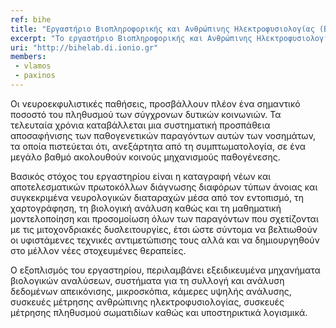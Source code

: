 ```yaml
---
ref: bihe
title: "Εργαστήριο Βιοπληροφορικής και Ανθρώπινης Ηλεκτροφυσιολογίας (BIHELab)"
excerpt: "Το εργαστήριο Βιοπληροφορικής και Ανθρώπινης Ηλεκτροφυσιολογίας καλύπτει τις ερευνητικές δραστηριότητες του Τμήματος Πληροφορικής του Ιονίου Πανεπιστημίου, σχετικά με τις νευρολογικές διαταραχές και τη συσχέτιση τους με τις υποκυτταρικές μετρήσεις βιοενέργειας."
uri: "http://bihelab.di.ionio.gr"
members:
 - vlamos
 - paxinos
---
```


 Οι νευροεκφυλιστικές παθήσεις, προσβάλλουν πλέον ένα σημαντικό ποσοστό του πληθυσμού των σύγχρονων δυτικών κοινωνιών. Τα τελευταία χρόνια καταβάλλεται μια συστηματική προσπάθεια αποσαφήνισης των παθογενετικών παραγόντων αυτών των νοσημάτων, τα οποία πιστεύεται ότι, ανεξάρτητα από τη συμπτωματολογία, σε ένα μεγάλο βαθμό ακολουθούν κοινούς μηχανισμούς παθογένεσης.

Βασικός στόχος του εργαστηρίου είναι η καταγραφή νέων και αποτελεσματικών πρωτοκόλλων διάγνωσης διαφόρων τύπων άνοιας και συγκεκριμένα νευρολογικών διαταραχών μέσα από τον εντοπισμό, τη χαρτογράφηση, τη βιολογική ανάλυση καθώς και τη μαθηματική μοντελοποίηση και προσομοίωση όλων των παραγόντων που σχετίζονται με τις μιτοχονδριακές δυσλειτουργίες, έτσι ώστε σύντομα να βελτιωθούν οι υφιστάμενες τεχνικές αντιμετώπισης τους αλλά και να δημιουργηθούν στο μέλλον νέες στοχευμένες θεραπείες.

Ο εξοπλισμός του εργαστηρίου, περιλαμβάνει εξειδικευμένα μηχανήματα βιολογικών αναλύσεων, συστήματα για τη συλλογή και ανάλυση δεδομένων απεικόνισης, μικροσκόπια, κάμερες υψηλής ανάλυσης, συσκευές μέτρησης ανθρώπινης ηλεκτροφυσιολογίας, συσκευές μέτρησης πληθυσμού σωματιδίων καθώς και υποστηρικτικά λογισμικά.
